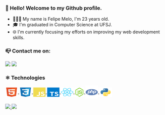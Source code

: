 ### 👋 Hello! Welcome to my Github profile.

- 👨🏻‍💻 My name is Felipe Melo, I'm 23 years old. 
- 🎓 I'm graduated in Computer Science at UFSJ.
- 🌐 I'm currently focusing my efforts on improving my web development skills.


### 📪 Contact me on:

<div>
<a href = "mailto:felipefrmelo@hotmail.com"><img src="https://img.shields.io/badge/Gmail-D14836?style=for-the-badge&logo=gmail&logoColor=white" target="_blank"></a>
<a href="https://www.linkedin.com/in/felipe-melo-a78504186/" target="_blank"><img src="https://img.shields.io/badge/-LinkedIn-%230077B5?style=for-the-badge&logo=linkedin&logoColor=white" target="_blank"></a>   
</div>

### ⚛️ Technologies

<div style="display: inline_block">
  <a href="https://github.com/felipefrm">
  <img align="center" alt="HTML" height="30" width="40" src="https://raw.githubusercontent.com/devicons/devicon/master/icons/html5/html5-original.svg">
  <img align="center" alt="CSS" height="30" width="40" src="https://raw.githubusercontent.com/devicons/devicon/master/icons/css3/css3-original.svg">
  <img align="center" alt="JavaScript" height="30" width="40" src="https://raw.githubusercontent.com/devicons/devicon/master/icons/javascript/javascript-plain.svg">
  <img align="center" alt="TypeScript" height="30" width="40" src="https://raw.githubusercontent.com/devicons/devicon/master/icons/typescript/typescript-plain.svg">
  <img align="center" alt="React" height="30" width="40" src="https://raw.githubusercontent.com/devicons/devicon/master/icons/react/react-original.svg">
  <img align="center" alt="Node.js" width="30" width="40" src="https://raw.githubusercontent.com/devicons/devicon/master/icons/nodejs/nodejs-original.svg">
  <img align="center" alt="PHP" height="40" width="40" src="https://raw.githubusercontent.com/devicons/devicon/master/icons/php/php-plain.svg">
  <img align="center" alt="Python" height="30" width="40" src="https://raw.githubusercontent.com/devicons/devicon/master/icons/python/python-original.svg">
</div>
  
<br>

<div>
  <a href="https://github.com/felipefrm">
  <img height="170px" src="https://github-readme-stats.vercel.app/api?username=felipefrm&show_icons=true&theme=tokyonight&include_all_commits=true&count_private=true"/>
  <img height="170px" src="https://github-readme-stats.vercel.app/api/top-langs/?username=felipefrm&layout=compact&theme=tokyonight&hide=jupyter%20notebook,shaderlab&langs_count=8"/>
</div>
